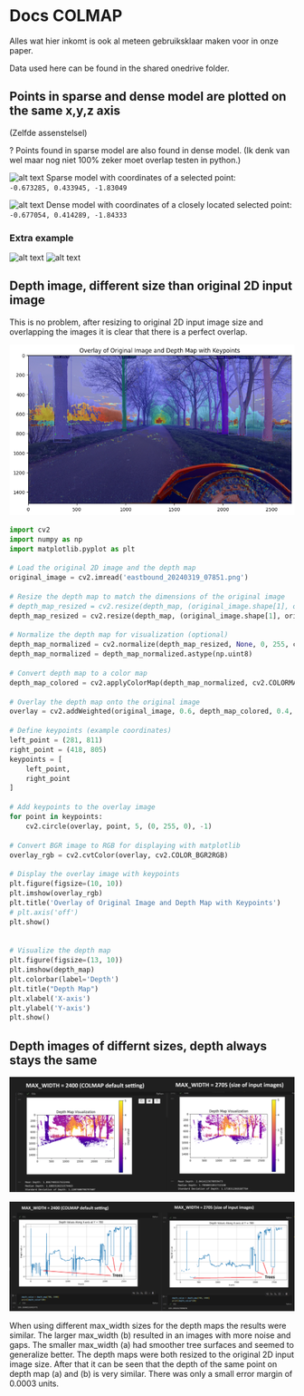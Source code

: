 # Docs COLMAP

Alles wat hier inkomt is ook al meteen gebruiksklaar maken voor in onze paper.

Data used here can be found in the shared onedrive folder.

## Points in sparse and dense model are plotted on the same x,y,z axis

(Zelfde assenstelsel)

? Points found in sparse model are also found in dense model. (Ik denk van wel maar nog niet 100% zeker moet overlap testen in python.)

![alt text](dense_selected_point.png)
Sparse model with coordinates of a selected point:  
`-0.673285, 0.433945, -1.83049`

![alt text](sparse_selected_point.png)
Dense model with coordinates of a closely located selected point:  
`-0.677054, 0.414289, -1.84333`


### Extra example

![alt text](image-1.png)
![alt text](image.png)



## Depth image, different size than original 2D input image

This is no problem, after resizing to original 2D input image size and overlapping the images it is clear that there is a perfect overlap.

![alt text](image-2.png)

```python
import cv2
import numpy as np
import matplotlib.pyplot as plt

# Load the original 2D image and the depth map
original_image = cv2.imread('eastbound_20240319_07851.png')

# Resize the depth map to match the dimensions of the original image
# depth_map_resized = cv2.resize(depth_map, (original_image.shape[1], original_image.shape[0]))
depth_map_resized = cv2.resize(depth_map, (original_image.shape[1], original_image.shape[0]), interpolation=cv2.INTER_NEAREST)

# Normalize the depth map for visualization (optional)
depth_map_normalized = cv2.normalize(depth_map_resized, None, 0, 255, cv2.NORM_MINMAX)
depth_map_normalized = depth_map_normalized.astype(np.uint8)

# Convert depth map to a color map
depth_map_colored = cv2.applyColorMap(depth_map_normalized, cv2.COLORMAP_JET)

# Overlay the depth map onto the original image
overlay = cv2.addWeighted(original_image, 0.6, depth_map_colored, 0.4, 0)

# Define keypoints (example coordinates)
left_point = (281, 811)
right_point = (418, 805)
keypoints = [
    left_point,
    right_point
]

# Add keypoints to the overlay image
for point in keypoints:
    cv2.circle(overlay, point, 5, (0, 255, 0), -1)

# Convert BGR image to RGB for displaying with matplotlib
overlay_rgb = cv2.cvtColor(overlay, cv2.COLOR_BGR2RGB)

# Display the overlay image with keypoints
plt.figure(figsize=(10, 10))
plt.imshow(overlay_rgb)
plt.title('Overlay of Original Image and Depth Map with Keypoints')
# plt.axis('off')
plt.show()


# Visualize the depth map
plt.figure(figsize=(13, 10))
plt.imshow(depth_map)
plt.colorbar(label='Depth')
plt.title("Depth Map")
plt.xlabel('X-axis')
plt.ylabel('Y-axis')
plt.show()
```

## Depth images of differnt sizes, depth always stays the same


![alt text](image-5.png)

![alt text](image-4.png)

When using different max_width sizes for the depth maps the results were similar. The larger max_width (b) resulted in an images with more noise and gaps. The smaller max_width (a) had smoother tree surfaces and seemed to generalize better. The depth maps were both resized to the original 2D input image size. After that it can be seen that the depth of the same point on depth map (a) and (b) is very similar. There was only a small error margin of 0.0003 units.

